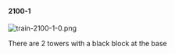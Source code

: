 #### 2100-1
![train-2100-1-0.png](https://github.com/lil-lab/nlvr/raw/master/nlvr/train/images/9/train-2100-1-0.png "train-2100-1-0.png")

There are 2 towers with a black block at the base